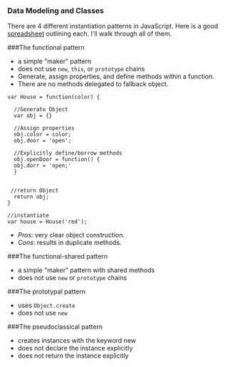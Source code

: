 ### Data Modeling and Classes

There are 4 different instantiation patterns in JavaScript. Here is a good [spreadsheet](http://www.ryanatkinson.io/javascript-instantiation-patterns/) outlining each. I'll walk through all of them.

###The functional pattern

- a simple "maker" pattern
- does not use `new`, `this`, or `prototype` chains
- Generate, assign properties, and define methods within a function.
- There are no methods delegated to fallback object.

```
var House = function(color) {
  
  //Generate Object
  var obj = {} 

  //Assign properties
  obj.color = color;
  obj.door = 'open';

  //Explicitly define/borrow methods
  obj.openDoor = function() {
  obj.dorr = 'open;'
  }


 //return Object
  return obj;
}

//instantiate
var house = House('red');
```

- *Pros*: very clear object construction.
- *Cons*: results in duplicate methods.

###The functional-shared pattern

- a simple "maker" pattern with shared methods
- does not use `new` or `prototype` chains

###The prototypal pattern

- uses `Object.create`
- does not use `new`

###The pseudoclassical pattern

- creates instances with the keyword new
- does not declare the instance explicitly
- does not return the instance explicitly




